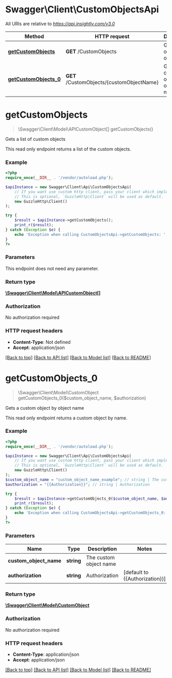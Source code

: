 # Swagger\Client\CustomObjectsApi

All URIs are relative to *https://api.insightly.com/v3.0*

Method | HTTP request | Description
------------- | ------------- | -------------
[**getCustomObjects**](CustomObjectsApi.md#getCustomObjects) | **GET** /CustomObjects | Gets a list of custom objects
[**getCustomObjects_0**](CustomObjectsApi.md#getCustomObjects_0) | **GET** /CustomObjects/{customObjectName} | Gets a custom object by object name


# **getCustomObjects**
> \Swagger\Client\Model\APICustomObject[] getCustomObjects()

Gets a list of custom objects

This read only endpoint returns a list of the custom objects.

### Example
```php
<?php
require_once(__DIR__ . '/vendor/autoload.php');

$apiInstance = new Swagger\Client\Api\CustomObjectsApi(
    // If you want use custom http client, pass your client which implements `GuzzleHttp\ClientInterface`.
    // This is optional, `GuzzleHttp\Client` will be used as default.
    new GuzzleHttp\Client()
);

try {
    $result = $apiInstance->getCustomObjects();
    print_r($result);
} catch (Exception $e) {
    echo 'Exception when calling CustomObjectsApi->getCustomObjects: ', $e->getMessage(), PHP_EOL;
}
?>
```

### Parameters
This endpoint does not need any parameter.

### Return type

[**\Swagger\Client\Model\APICustomObject[]**](../Model/APICustomObject.md)

### Authorization

No authorization required

### HTTP request headers

 - **Content-Type**: Not defined
 - **Accept**: application/json

[[Back to top]](#) [[Back to API list]](../../README.md#documentation-for-api-endpoints) [[Back to Model list]](../../README.md#documentation-for-models) [[Back to README]](../../README.md)

# **getCustomObjects_0**
> \Swagger\Client\Model\CustomObject getCustomObjects_0($custom_object_name, $authorization)

Gets a custom object by object name

This read only endpoint returns a custom object by name.

### Example
```php
<?php
require_once(__DIR__ . '/vendor/autoload.php');

$apiInstance = new Swagger\Client\Api\CustomObjectsApi(
    // If you want use custom http client, pass your client which implements `GuzzleHttp\ClientInterface`.
    // This is optional, `GuzzleHttp\Client` will be used as default.
    new GuzzleHttp\Client()
);
$custom_object_name = "custom_object_name_example"; // string | The custom object name
$authorization = "{{Authorization}}"; // string | Authorization

try {
    $result = $apiInstance->getCustomObjects_0($custom_object_name, $authorization);
    print_r($result);
} catch (Exception $e) {
    echo 'Exception when calling CustomObjectsApi->getCustomObjects_0: ', $e->getMessage(), PHP_EOL;
}
?>
```

### Parameters

Name | Type | Description  | Notes
------------- | ------------- | ------------- | -------------
 **custom_object_name** | **string**| The custom object name |
 **authorization** | **string**| Authorization | [default to {{Authorization}}]

### Return type

[**\Swagger\Client\Model\CustomObject**](../Model/CustomObject.md)

### Authorization

No authorization required

### HTTP request headers

 - **Content-Type**: application/json
 - **Accept**: application/json

[[Back to top]](#) [[Back to API list]](../../README.md#documentation-for-api-endpoints) [[Back to Model list]](../../README.md#documentation-for-models) [[Back to README]](../../README.md)

